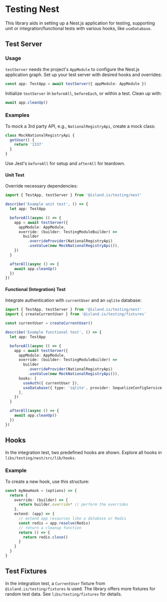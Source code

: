 # Testing Nest

This library aids in setting up a Nest.js application for testing, supporting unit or integration/functional tests with various hooks, like `useDatabase`.

## Test Server

### Usage

`testServer` needs the project's `AppModule` to configure the Nest.js application graph. Set up your test server with desired hooks and overrides:

```typescript
const app: TestApp = await testServer({ appModule: AppModule })
```

Initialize `testServer` in `beforeAll`, `beforeEach`, or within a test. Clean up with:

```typescript
await app.cleanUp()
```

### Examples

To mock a 3rd party API, e.g., `NationalRegistryApi`, create a mock class:

```typescript
class MockNationalRegistryApi {
  getUser() {
    return '1337'
  }
}
```

Use Jest's `beforeAll` for setup and `afterAll` for teardown.

#### Unit Test

Override necessary dependencies:

```typescript
import { TestApp, testServer } from '@island.is/testing/nest'

describe('Example unit test', () => {
  let app: TestApp

  beforeAll(async () => {
    app = await testServer({
      appModule: AppModule,
      override: (builder: TestingModuleBuilder) =>
        builder
          .overrideProvider(NationalRegistryApi)
          .useValue(new MockNationalRegistryApi()),
    })
  }

  afterAll(async () => {
    await app.cleanUp()
  })
})
```

#### Functional (Integration) Test

Integrate authentication with `currentUser` and an `sqlite` database:

```typescript
import { TestApp, testServer } from '@island.is/testing/nest'
import { createCurrentUser } from '@island.is/testing/fixtures'

const currentUser = createCurrentUser()

describe('Example functional test', () => {
  let app: TestApp

  beforeAll(async () => {
    app = await testServer({
      appModule: AppModule,
      override: (builder: TestingModuleBuilder) =>
        builder
          .overrideProvider(NationalRegistryApi)
          .useValue(new MockNationalRegistryApi()),
      hooks: [
        useAuth({ currentUser }),
        useDatabase({ type: 'sqlite', provider: SequelizeConfigService }),
      ],
    })
  }

  afterAll(async () => {
    await app.cleanUp()
  })
})
```

## Hooks

In the integration test, two predefined hooks are shown. Explore all hooks in `libs/testing/nest/src/lib/hooks`.

### Example

To create a new hook, use this structure:

```typescript
const myNewHook = (options) => {
  return {
    override: (builder) => {
      return builder.override* // perform the overrides
    },
    extend: (app) => {
      // extend app resources like a database or Redis
      const redis = app.resolve(Redis)
      // return a cleanup function
      return () => {
        return redis.close()
      }
    }
  }
}
```

## Test Fixtures

In the integration test, a `CurrentUser` fixture from `@island.is/testing/fixtures` is used. The library offers more fixtures for random test data. See `libs/testing/fixtures` for details.
